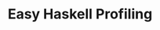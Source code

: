 ---
title: Easy Haskell Profiling
url: http://danielvelkov.blogspot.com/2014/08/easy-haskell-profiling.html
authors:
- Daniel Velkov
type: article
tags:
- profiling
doHaskell-type: blog post
dohaskell-year: 2014
---